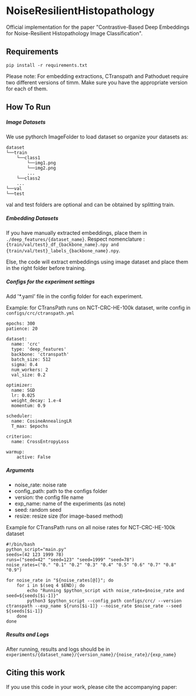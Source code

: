 # NoiseResilientHistopathology
Official implementation for the paper "Contrastive-Based Deep Embeddings for Noise-Resilient Histopathology Image Classification".

## Requirements
```console
pip install -r requirements.txt
```

Please note: For embedding extractions, CTranspath and Pathoduet require two different versions of timm. Make sure you have the appropriate version for each of them.

## How To Run
##### Image Datasets
We use pythorch ImageFolder to load dataset so organize your datasets as:
```console
dataset
└──train
    └──class1
        └──img1.png
        └──img2.png
        ...
    └──class2
    ...
└──val
└──test
```
val and test folders are optional and can be obtained by splitting train.

##### Embedding Datasets
If you have manually extracted embeddings, place them in ```./deep_features/{dataset_name}```. Respect nomenclature : ```{train/val/test}_df_{backbone_name}.npy and {train/val/test}_labels_{backbone_name}.npy```.

Else, the code will extract embeddings using image dataset and place them in the right folder before training.

##### Configs for the experiment settings
Add '*.yaml' file in the config folder for each experiment.

Example: for CTransPath runs on NCT-CRC-HE-100k dataset, write config in ```configs/crc/ctranspath.yml```
```console
epochs: 300
patience: 20

dataset:
  name: 'crc'
  type: 'deep_features'
  backbone: 'ctranspath'
  batch_size: 512
  sigma: 0.4
  num_workers: 2
  val_size: 0.2
  
optimizer:
  name: SGD
  lr: 0.025
  weight_decay: 1.e-4
  momentum: 0.9

scheduler:
  name: CosineAnnealingLR
  T_max: $epochs

criterion:
  name: CrossEntropyLoss

warmup:
    active: False
```

##### Arguments
* noise_rate: noise rate
* config_path: path to the configs folder
* version: the config file name
* exp_name: name of the experiments (as note)
* seed: random seed
* resize: resize size (for image-based method)

Example for CTransPath runs on all noise rates for NCT-CRC-HE-100k dataset 
```console
#!/bin/bash
python_script="main.py"
seeds=(42 123 1999 78)
runs=("seed=42" "seed=123" "seed=1999" "seed=78")
noise_rates=("0." "0.1" "0.2" "0.3" "0.4" "0.5" "0.6" "0.7" "0.8" "0.9")

for noise_rate in "${noise_rates[@]}"; do
    for i in $(seq 4 $END); do 
        echo "Running $python_script with noise_rate=$noise_rate and seed=${seeds[$i-1]}"
        python3 $python_script --config_path configs/crc/ --version ctranspath --exp_name ${runs[$i-1]} --noise_rate $noise_rate --seed ${seeds[$i-1]}
    done
done
```


##### Results and Logs
After running, results and logs should be in ```experiments/{dataset_name}/{version_name}/{noise_rate}/{exp_name}```


## Citing this work
If you use this code in your work, please cite the accompanying paper:

```

```
